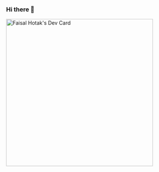 ### Hi there 👋

<a href="https://app.daily.dev/hotakfaisal"><img src="https://api.daily.dev/devcards/2cf55477c66a4fc6af9cba5ffdec5420.png?r=zau" width="400" alt="Faisal Hotak's Dev Card"/></a>

<!--
**faisalhotak/faisalhotak** is a ✨ _special_ ✨ repository because its `README.md` (this file) appears on your GitHub profile.

Here are some ideas to get you started:

- 🔭 I’m currently working on ...
- 🌱 I’m currently learning ...
- 👯 I’m looking to collaborate on ...
- 🤔 I’m looking for help with ...
- 💬 Ask me about ...
- 📫 How to reach me: ...
- 😄 Pronouns: ...
- ⚡ Fun fact: ...
-->
